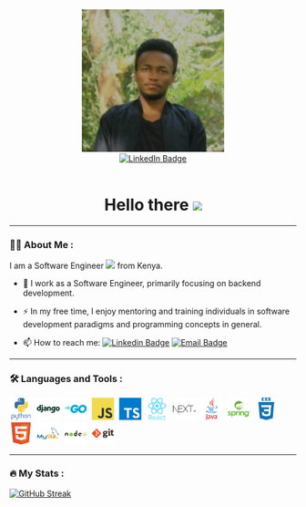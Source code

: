 <div id="header" align="center">
  <img src="./profile.jpeg" width="250"/>
</div>

<div id="badges" align="center">
    <a href="https://www.linkedin.com/in/karanja-gathua-a190a0179/">
        <img src="https://img.shields.io/badge/LinkedIn-blue?style=for-the-badge&logo=linkedin&logoColor=white" alt="LinkedIn Badge"/>
    </a>
</div>

<div align="center">
    <img src="https://komarev.com/ghpvc/?username=Kengathua&style=flat-square&color=blue" alt=""/>
</div>

<div id="greetings" align="center">
    <h1>
        Hello there
        <img src="https://media.giphy.com/media/hvRJCLFzcasrR4ia7z/giphy.gif" width="30px"/>
    </h1>
</div>

<!-- <div align="center">
    <div>
        <div>
            <img src="" alt=""></img>
        </div>
        <div>
            <div>
            <a>Project One</a>
            </div>
            <div>
            <p>
                Project Description
            </p>
            </div>
        </div>
    </div>
    <div>
        <div>
            <img src="" alt=""></img>
        </div>
        <div>
            <div>
            <a>Project One</a>
            </div>
            <div>
            <p>
                Project Description
            </p>
            </div>
        </div>
    </div>
    <div>
        <div>
            <img src="" alt=""></img>
        </div>
        <div>
            <div>
            <a>Project Three</a>
            </div>
            <div>
            <p>
                Project Description
            </p>
            </div>
        </div>
    </div>
    <div>
        <div>
            <img src="" alt=""></img>
        </div>
        <div>
            <div>
            <a>Project Four</a>
            </div>
            <div>
            <p>
                Project Description
            </p>
            </div>
        </div>
    </div>
</div> -->

---

### :man_technologist: About Me :

I am a Software Engineer <img src="https://media.giphy.com/media/WUlplcMpOCEmTGBtBW/giphy.gif" width="30"> from Kenya.

- :telescope: I work as a Software Engineer, primarily focusing on backend development.

- :zap: In my free time, I enjoy mentoring and training individuals in software development paradigms and programming concepts in general.

- :mailbox: How to reach me: [![Linkedin Badge](https://img.shields.io/badge/-Kengathua-blue?style=flat&logo=Linkedin&logoColor=white)](https://www.linkedin.com/in/karanja-gathua-a190a0179/) [![Email Badge](https://img.shields.io/badge/-KaranjaGathua-red?style=flat&logo=Gmail&logoColor=white)](gathuakennedy@gmail.com)
 
---

### :hammer_and_wrench: Languages and Tools :

<div>
  <img src="https://github.com/devicons/devicon/blob/master/icons/python/python-original-wordmark.svg" title="Python" alt="Python" width="40" height="40"/>&nbsp;
  <img src="https://github.com/devicons/devicon/blob/master/icons/django/django-plain-wordmark.svg" title="Django" alt="Django" width="40" height="40"/>&nbsp;
  <img src="https://github.com/devicons/devicon/blob/master/icons/go/go-original-wordmark.svg" title="GO" alt="GO" width="40" height="40"/>&nbsp;
  <img src="https://github.com/devicons/devicon/blob/master/icons/javascript/javascript-original.svg" title="JavaScript" alt="JavaScript" width="40" height="40"/>&nbsp;
  <img src="https://github.com/devicons/devicon/blob/master/icons/typescript/typescript-original.svg" title="TypeScript" alt="TypeScript" width="40" height="40"/>&nbsp;
  <img src="https://github.com/devicons/devicon/blob/master/icons/react/react-original-wordmark.svg" title="React" alt="React" width="40" height="40"/>&nbsp;
  <img src="https://github.com/devicons/devicon/blob/master/icons/nextjs/nextjs-original-wordmark.svg" title="NextJS" alt="NextJS" width="40" height="40"/>&nbsp;
  <img src="https://github.com/devicons/devicon/blob/master/icons/java/java-original-wordmark.svg" title="Java" alt="Java" width="40" height="40"/>&nbsp;
  <img src="https://github.com/devicons/devicon/blob/master/icons/spring/spring-original-wordmark.svg" title="Spring" alt="Spring" width="40" height="40"/>&nbsp;
  <img src="https://github.com/devicons/devicon/blob/master/icons/css3/css3-plain-wordmark.svg"  title="CSS3" alt="CSS" width="40" height="40"/>&nbsp;
  <img src="https://github.com/devicons/devicon/blob/master/icons/html5/html5-original.svg" title="HTML5" alt="HTML" width="40" height="40"/>&nbsp;
  <img src="https://github.com/devicons/devicon/blob/master/icons/mysql/mysql-original-wordmark.svg" title="MySQL"  alt="MySQL" width="40" height="40"/>&nbsp;
  <img src="https://github.com/devicons/devicon/blob/master/icons/nodejs/nodejs-original-wordmark.svg" title="NodeJS" alt="NodeJS" width="40" height="40"/>&nbsp;
  <img src="https://github.com/devicons/devicon/blob/master/icons/git/git-original-wordmark.svg" title="Git" **alt="Git" width="40" height="40"/>
</div>

---

### :fire: My Stats :

[![GitHub Streak](http://github-readme-streak-stats.herokuapp.com?user=Kengathua&theme=dark&background=000000)](https://git.io/streak-stats)